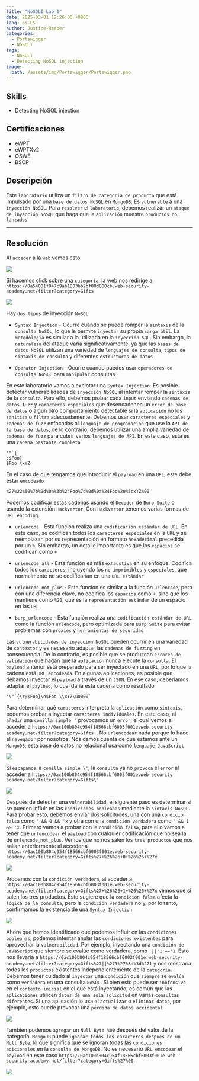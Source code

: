 ```yaml
---
title: "NoSQLI Lab 1"
date: 2025-03-01 12:26:00 +0800
lang: es-ES
author: Justice-Reaper
categories:
  - Portswigger
  - NoSQLI
tags:
  - NoSQLI
  - Detecting NoSQL injection
image:
  path: /assets/img/Portswigger/Portswigger.png
---
```


## Skills

- Detecting NoSQL injection

## Certificaciones

- eWPT
- eWPTXv2
- OSWE
- BSCP
  
## Descripción

Este `laboratorio` utiliza un `filtro de categoría de producto` que está impulsado por una `base de datos NoSQL` en `MongoDB`. Es `vulnerable` a una `inyección NoSQL`. Para `resolver` el `laboratorio`, debemos realizar un `ataque de inyección NoSQL` que haga que la `aplicación` muestre `productos no lanzados`

---

## Resolución

Al `acceder` a la `web` vemos esto

![](/assets/img/NoSQLI-Lab-1/image_1.png)

Si hacemos click sobre una `categoría`, la web nos redirige a  `https://0a54001f047c9ab1803bb2bf00d800cb.web-security-academy.net/filter?category=Gifts`

![](/assets/img/NoSQLI-Lab-1/image_2.png)

Hay `dos tipos` de inyección `NoSQL`

- `Syntax Injection` - Ocurre cuando se puede romper la `sintaxis` de la `consulta NoSQL`, lo que le permite `inyectar` su propia `carga útil`. La `metodología` es similar a la utilizada en la `inyección SQL`. Sin embargo, la `naturaleza` del ataque varía significativamente, ya que las `bases de datos NoSQL` utilizan una variedad de `lenguajes de consulta`, `tipos de sintaxis de consulta` y diferentes `estructuras de datos`

- `Operator Injection` - Ocurre cuando puedes usar `operadores de consulta NoSQL` para `manipular` consultas

En este laboratorio vamos a explotar una `Syntax Injection`. Es posible detectar vulnerabilidades de `inyección NoSQL` al intentar romper la `sintaxis` de la `consulta`. Para ello, debemos probar cada `input` enviando `cadenas de datos fuzz` y `caracteres especiales` que desencadenen un `error de base de datos` o algún otro comportamiento detectable si la `aplicación` no los `sanitiza` o `filtra` adecuadamente. Debemos usar `caracteres especiales` y `cadenas de fuzz` enfocadas al `lenguaje de programación` que use la `API de la base de datos`, de lo contrario, debemos utilizar una amplia variedad de `cadenas de fuzz` para cubrir varios `lenguajes de API`. En este caso, esta es una `cadena bastante completa`

```
'"`{
;$Foo}
$Foo \xYZ
```

En el caso de que tengamos que introducir el `payload` en una `URL`, este debe estar `encodeado`

```
%27%22%60%7b%0d%0a%3b%24Foo%7d%0d%0a%24Foo%20%5cxYZ%00
```

Podemos codificar estas cadenas usando el `Decoder` de `Burp Suite` o usando la extensión `Hackvertor`. Con `Hackvertor` tenemos varias formas de `URL encoding`.

- `urlencode` - Esta función realiza una `codificación estándar de URL`. En este caso, se codifican todos los `caracteres especiales` en la `URL` y se reemplazan por su representación en formato `hexadecimal` precedida por un `%`. Sin embargo, un detalle importante es que los `espacios` se codifican como `+`

- `urlencode_all` - Esta función es más `exhaustiva` en su enfoque. Codifica todos los `caracteres`, incluyendo los `no imprimibles` y `especiales`, que normalmente no se codificarían en una `URL estándar`

- `urlencode_not_plus` - Esta función es similar a la función `urlencode`, pero con una diferencia clave, no codifica los `espacios` como `+`, sino que los mantiene como `%20`, que es la `representación estándar` de un espacio en las `URL`

- `burp_urlencode` - Esta función realiza una `codificación estándar de URL` como la función `urlencode`, pero optimizada para `Burp Suite` para evitar problemas con `proxies` y `herramientas de seguridad`

Las `vulnerabilidades de inyección NoSQL` pueden ocurrir en una variedad de `contextos` y es necesario adaptar las `cadenas de fuzzing` en consecuencia. De lo contrario, es posible que se produzcan `errores de validación` que hagan que la `aplicación` nunca ejecute la `consulta`. El `payload` anterior está preparado para ser inyectado en una `URL`, por lo que la cadena está `URL encodeada`. En algunas aplicaciones, es posible que debamos inyectar el `payload` a través de un `JSON`. En ese caso, deberíamos adaptar el `payload`, lo cual daría esta cadena como resultado

```
'\"`{\r;$Foo}\n$Foo \\xYZ\u0000`
```

Para determinar qué `caracteres` interpreta la `aplicación` como `sintaxis`, podemos probar a inyectar `caracteres individuales`. En este caso, al `añadir` una `comilla simple '` provocamos un `error`, el cual vemos al acceder a `https://0ac100b804c954f18566cbf6003f001e.web-security-academy.net/filter?category=Gifts'`. No `urlencodear` nada porque lo hace el `navegador` por nosotros. Nos damos cuenta de que estamos ante un `MongoDB`, esta base de datos no relacional usa como `lenguaje JavaScript`

![](/assets/img/NoSQLI-Lab-1/image_3.png)

Si `escapamos` la `comilla simple \'`, la `consulta` ya no `provoca` el `error` al acceder a `https://0ac100b804c954f18566cbf6003f001e.web-security-academy.net/filter?category=Gifts\'`

![](/assets/img/NoSQLI-Lab-1/image_4.png)

Después de detectar una `vulnerabilidad`, el siguiente paso es determinar si se pueden influir en las `condiciones booleanas` mediante la `sintaxis NoSQL`. Para probar esto, debemos enviar dos solicitudes, una con una `condición falsa` como `' && 0 && 'x` y otra con una `condición verdadera` como `' && 1 && 'x`. Primero vamos a probar con la `condición falsa`, para ello vamos a tener que `urlencodear` el `payload` con cualquier codificación que no sea la de `urlencode_not_plus`. Vemos que no nos salen los `tres productos` que nos salían anteriormente al acceder a `https://0ac100b804c954f18566cbf6003f001e.web-security-academy.net/filter?category=Gifts%27+%26%26+0+%26%26+%27x`

![](/assets/img/NoSQLI-Lab-1/image_5.png)

Probamos con la `condición verdadera`, al acceder a `https://0ac100b804c954f18566cbf6003f001e.web-security-academy.net/filter?category=Gifts%27+%26%26+1+%26%26+%27x` vemos que sí salen los tres productos. Esto sugiere que la `condición falsa` afecta la `lógica de la consulta`, pero la `condición verdadera` no y, por lo tanto, confirmamos la existencia de una `Syntax Injection`

![](/assets/img/NoSQLI-Lab-1/image_6.png)

Ahora que hemos identificado que podemos influir en las `condiciones booleanas`, podemos intentar anular las `condiciones existentes` para aprovechar la `vulnerabilidad`. Por ejemplo, inyectando una `condición de JavaScript` que siempre se evalúe como verdadera, como `'||'1'=='1`. Esto nos llevaría a `https://0ac100b804c954f18566cbf6003f001e.web-security-academy.net/filter?category=Gifts%27||%271%27%3d%3d%271` y nos mostraría todos los `productos` existentes independientemente de la `categoría`. Debemos tener cuidado al `inyectar` una `condición` que `siempre` se `evalúa` como `verdadera` en una consulta `NoSQL`. Si bien esto puede ser `inofensivo` en el `contexto inicial` en el que está inyectando, es común que las `aplicaciones` utilicen `datos de una sola solicitud` en varias `consultas diferentes`. Si una aplicación lo usa al `actualizar` o `eliminar datos`, por ejemplo, esto puede provocar una `pérdida de datos accidental`

![](/assets/img/NoSQLI-Lab-1/image_7.png)

También podemos `agregar` un `Null Byte %00` después del valor de la categoría. `MongoDB` puede `ignorar todos los caracteres después de un Null Byte`, lo que significa que se ignoran todas las `condiciones adicionales` en la `consulta de MongoDB`. No es necesario `URL encodear` el `payload` en este caso `https://0ac100b804c954f18566cbf6003f001e.web-security-academy.net/filter?category=Gifts%27%00`

![](/assets/img/NoSQLI-Lab-1/image_8.png)
